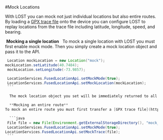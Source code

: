 #Mock Locations

With LOST you can mock not just individual locations but also entire routes. By loading a [GPX trace file](http://www.topografix.com/gpx.asp) onto the device you can configure LOST to replay locations from the trace file including latitude, longitude, speed, and bearing. 

 **Mocking a single location**
  To mock a single location with LOST you must first enable mock mode. Then you simply create a mock location object and pass it to the API.  

```java
 Location mockLocation = new Location("mock"); 
mockLocation.setLatitude(40.7484);
 mockLocation.setLongitude(-73.9857);

 LocationServices.FusedLocationApi.setMockMode(true);
 LocationServices.FusedLocationApi.setMockLocation(mockLocation);
 ```

  The mock location object you set will be immediately returned to all registered listeners and will be returned the next time `getLastLocation()` is called.

  **Mocking an entire route**  
To mock an entire route you must first transfer a [GPX trace file](http://www.topografix.com/gpx.asp) to the device using [adb](http://developer.android.com/tools/help/adb.html). Sample GPX traces can be found on the [public GPS traces page](http://www.openstreetmap.org/traces) for OpenStreetMap. Once the trace file is loaded on the device you can tell LOST to replay the locations in the trace at the requested update interval.

  ```java
 File file = new File(Environment.getExternalStorageDirectory(), "mock_track.gpx");
 LocationServices.FusedLocationApi.setMockMode(true); 
LocationServices.FusedLocationApi.setMockTrace(file);
 ``` 
